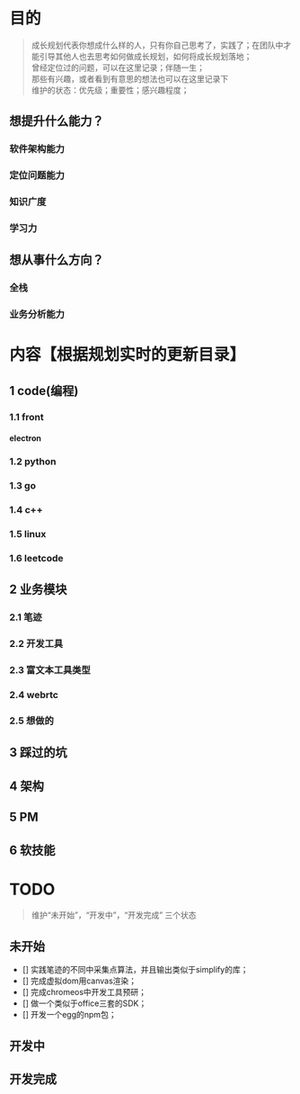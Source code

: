 # 目的
> 成长规划代表你想成什么样的人，只有你自己思考了，实践了；在团队中才能引导其他人也去思考如何做成长规划，如何将成长规划落地；  
> 曾经定位过的问题，可以在这里记录；伴随一生；  
> 那些有兴趣，或者看到有意思的想法也可以在这里记录下  
> 维护的状态：优先级；重要性；感兴趣程度；


## 想提升什么能力？


### 软件架构能力

### 定位问题能力

### 知识广度

### 学习力



## 想从事什么方向？


### 全栈

### 业务分析能力




# 内容【根据规划实时的更新目录】



## 1 code(编程)


### 1.1 front

#### electron

### 1.2 python

### 1.3 go

### 1.4 c++

### 1.5 linux

### 1.6 leetcode



## 2 业务模块


### 2.1 笔迹

### 2.2 开发工具

### 2.3 富文本工具类型

### 2.4 webrtc

### 2.5 想做的


## 3 踩过的坑


## 4 架构


## 5 PM


## 6 软技能


# TODO
> 维护“未开始”，“开发中”，“开发完成” 三个状态

## 未开始
- [] 实践笔迹的不同中采集点算法，并且输出类似于simplify的库；
- [] 完成虚拟dom用canvas渲染；
- [] 完成chromeos中开发工具预研；
- [] 做一个类似于office三套的SDK；
- [] 开发一个egg的npm包；

## 开发中

## 开发完成



